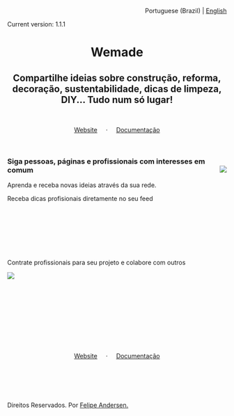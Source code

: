 <p align="right">Portuguese (Brazil) | <a href="">English</a></p>
<p>Current version: 1.1.1</p>


<h1 align="center" >Wemade</h1>
<h2 align="center">Compartilhe ideias sobre construção, reforma, </br>decoração, sustentabilidade, dicas de limpeza, DIY... Tudo num só lugar!</h2>

<br/>

<p align="center"><a href="">Website</a> &#160; &#160; &#183; &#160; &#160; <a href="">Documentação</a></p>

<br/>

<h3>Siga pessoas, páginas e profissionais com interesses em comum <img align="right" src="https://encrypted-tbn0.gstatic.com/images?q=tbn:ANd9GcQPc29eNA3ynJ_tfpLNf8Z0pQdSAXaSql3o-gY9j35vbCbxPZ6trmsk6mRVjYGKeX-7oo0&usqp=CAU"/></h3> 

<p>Aprenda e receba novas ideias através da sua rede.</p>

<p>Receba dicas profisionais diretamente no seu feed</p>

<br/>
<br/>
<br/>
<br/>
<br/>
<br/>

<p>Contrate profissionais para seu projeto e colabore com outros</p><img align="left" src="https://encrypted-tbn0.gstatic.com/images?q=tbn:ANd9GcQPc29eNA3ynJ_tfpLNf8Z0pQdSAXaSql3o-gY9j35vbCbxPZ6trmsk6mRVjYGKeX-7oo0&usqp=CAU"/>

<br/>
<br/>
<br/>
<br/>
<br/>
<br/>
<br/>

<br/>
<br/>
<br/>

<p align="center"><a href="">Website</a> &#160; &#160; &#183; &#160; &#160; <a href="">Documentação</a></p>

<br/>
<br/>
<br/>
<br/>

<p>Direitos Reservados. Por <a href="">Felipe Andersen.</a></p>
